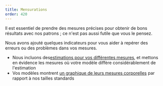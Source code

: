 ```yaml
---
title: Mensurations
order: 420
---
```


Il est essentiel de prendre des mesures précises pour obtenir de bons résultats avec nos patrons ; ce n'est pas aussi futile que vous le pensez.

Nous avons ajouté quelques indicateurs pour vous aider à repérer des erreurs ou des problèmes dans vos mesures.

-   Nous incluons des[estimations pour vos différentes mesures][1], et mettons en évidence les mesures où votre modèle diffère considérablement de l'estimation
-   Vos modèles montrent [un graphique de leurs mesures corporelles][2] par rapport à nos tailles standards

[1]: /docs/guide/measurements/estimates/

[2]: /docs/guide/measurements/graph/

